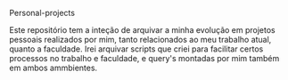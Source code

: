 Personal-projects

Este repositório tem a inteção de arquivar a minha evolução em projetos pessoais realizados por mim, tanto relacionados ao meu trabalho atual, quanto a faculdade. Irei arquivar scripts que criei para facilitar certos processos no trabalho e faculdade, e query's montadas por mim também em ambos ammbientes.
